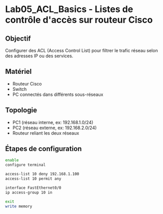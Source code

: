 # Lab05_ACL_Basics - Listes de contrôle d'accès sur routeur Cisco

## Objectif  
Configurer des ACL (Access Control List) pour filtrer le trafic réseau selon des adresses IP ou des services.

## Matériel  
- Routeur Cisco  
- Switch  
- PC connectés dans différents sous-réseaux  

## Topologie  
- PC1 (réseau interne, ex: 192.168.1.0/24)  
- PC2 (réseau externe, ex: 192.168.2.0/24)  
- Routeur reliant les deux réseaux  

## Étapes de configuration

```bash
enable
configure terminal

access-list 10 deny 192.168.1.100
access-list 10 permit any

interface FastEthernet0/0
ip access-group 10 in

exit
write memory
